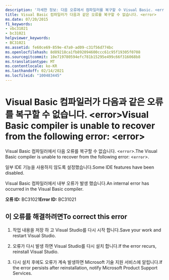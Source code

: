 ```yaml
---
description: '자세한 정보: 다음 오류에서 컴파일러를 복구할 수 Visual Basic. <error>'
title: Visual Basic 컴파일러가 다음과 같은 오류를 복구할 수 없습니다. <error>
ms.date: 07/20/2015
f1_keywords:
- vbc31021
- bc31021
helpviewer_keywords:
- BC31021
ms.assetid: fe60ce69-859e-47a9-ad09-c31f56d774bc
ms.openlocfilehash: 8d89218ca1fb892094600ccc61c95f19305f0708
ms.sourcegitcommit: 10e719780594efc781b15295e499c66f316068b8
ms.translationtype: MT
ms.contentlocale: ko-KR
ms.lasthandoff: 02/14/2021
ms.locfileid: "100483445"
---
```

# <a name="visual-basic-compiler-is-unable-to-recover-from-the-following-error-error"></a><span data-ttu-id="ab63f-103">Visual Basic 컴파일러가 다음과 같은 오류를 복구할 수 없습니다. \<error></span><span class="sxs-lookup"><span data-stu-id="ab63f-103">Visual Basic compiler is unable to recover from the following error: \<error></span></span>

<span data-ttu-id="ab63f-104">Visual Basic 컴파일러에서 다음 오류를 복구할 수 없습니다. <`error`>.</span><span class="sxs-lookup"><span data-stu-id="ab63f-104">The Visual Basic compiler is unable to recover from the following error: <`error`>.</span></span>  
  
 <span data-ttu-id="ab63f-105">일부 IDE 기능을 사용하지 않도록 설정했습니다.</span><span class="sxs-lookup"><span data-stu-id="ab63f-105">Some IDE features have been disabled.</span></span>  
  
 <span data-ttu-id="ab63f-106">Visual Basic 컴파일러에서 내부 오류가 발생 했습니다.</span><span class="sxs-lookup"><span data-stu-id="ab63f-106">An internal error has occurred in the Visual Basic compiler.</span></span>  
  
 <span data-ttu-id="ab63f-107">**오류 ID:** BC31021</span><span class="sxs-lookup"><span data-stu-id="ab63f-107">**Error ID:** BC31021</span></span>  
  
## <a name="to-correct-this-error"></a><span data-ttu-id="ab63f-108">이 오류를 해결하려면</span><span class="sxs-lookup"><span data-stu-id="ab63f-108">To correct this error</span></span>  
  
1. <span data-ttu-id="ab63f-109">작업 내용을 저장 하 고 Visual Studio를 다시 시작 합니다.</span><span class="sxs-lookup"><span data-stu-id="ab63f-109">Save your work and restart Visual Studio.</span></span>  
  
2. <span data-ttu-id="ab63f-110">오류가 다시 발생 하면 Visual Studio를 다시 설치 합니다.</span><span class="sxs-lookup"><span data-stu-id="ab63f-110">If the error recurs, reinstall Visual Studio.</span></span>  
  
3. <span data-ttu-id="ab63f-111">다시 설치 후에도 오류가 계속 발생하면 Microsoft 기술 지원 서비스에 알립니다.</span><span class="sxs-lookup"><span data-stu-id="ab63f-111">If the error persists after reinstallation, notify Microsoft Product Support Services.</span></span>  
